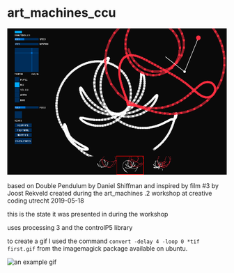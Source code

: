 # art_machines_ccu

![screenshot of the program with 3 frames created](ui.png)


based on Double Pendulum by Daniel Shiffman and inspired by film #3 by Joost Rekveld
created during the art_machines .2 workshop at creative coding utrecht 2019-05-18

this is the state it was presented in during the workshop

uses processing 3 and the controlP5 library

to create a gif I used the command `convert -delay 4 -loop 0 *tif first.gif` from the imagemagick package available on ubuntu.

![an example gif](https://raw.githubusercontent.com/themoep/art_machines_ccu/first.gif)
